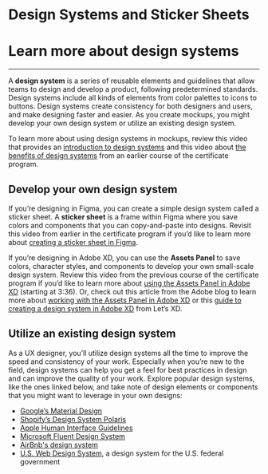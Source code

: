 # Design Systems and Sticker Sheets

# Learn more about design systems

---

A **design system** is a series of reusable elements and guidelines that allow teams to design and develop a product, following predetermined standards. Design systems include all kinds of elements from color palettes to icons to buttons. Design systems create consistency for both designers and users, and make designing faster and easier. As you create mockups, you might develop your own design system or utilize an existing design system.

To learn more about using design systems in mockups, review this video that provides an [introduction to design systems](https://www.coursera.org/learn/high-fidelity-designs-prototype/item/Y8IFm) and this video about [the benefits of design systems](https://www.coursera.org/learn/high-fidelity-designs-prototype/lecture/nhIQi/benefits-of-design-systems) from an earlier course of the certificate program.

## Develop your own design system

If you’re designing in Figma, you can create a simple design system called a sticker sheet. A **sticker sheet** is a frame within Figma where you save colors and components that you can copy-and-paste into designs. Revisit this video from earlier in the certificate program if you’d like to learn more about [creating a sticker sheet in Figma](https://www.coursera.org/learn/high-fidelity-designs-prototype/lecture/Q36KK/create-a-sticker-sheet-in-figma).

If you’re designing in Adobe XD, you can use the **Assets Panel** to save colors, character styles, and components to develop your own small-scale design system. Review this video from the previous course of the certificate program if you’d like to learn more about [using the Assets Panel in Adobe XD](https://www.coursera.org/learn/responsive-web-design-adobe-xd/lecture/JNcjj/start-creating-mockups-for-a-website-homepage-in-adobe-xd) (starting at 3:36). Or, check out this article from the Adobe blog to learn more about [working with the Assets Panel in Adobe XD](https://blog.adobe.com/en/publish/2018/06/04/working-assets-panel-adobe-xd.html#gs.t4pqn1) or this [guide to creating a design system in Adobe XD](https://letsxd.com/guides/how-to-create-design-system-in-adobe-xd) from Let’s XD.

## Utilize an existing design system

As a UX designer, you’ll utilize design systems all the time to improve the speed and consistency of your work. Especially when you’re new to the field, design systems can help you get a feel for best practices in design and can improve the quality of your work. Explore popular design systems, like the ones linked below, and take note of design elements or components that you might want to leverage in your own designs:

- [Google’s Material Design](https://material.io/resources)
- [Shopify’s Design System Polaris](https://polaris.shopify.com/)
- [Apple Human Interface Guidelines](https://developer.apple.com/design/)
- [Microsoft Fluent Design System](https://www.microsoft.com/design/fluent/#/)
- [AirBnb's design system](https://airbnb.design/building-a-visual-language/)
- [U.S. Web Design System](https://designsystem.digital.gov/), a design system for the U.S. federal government